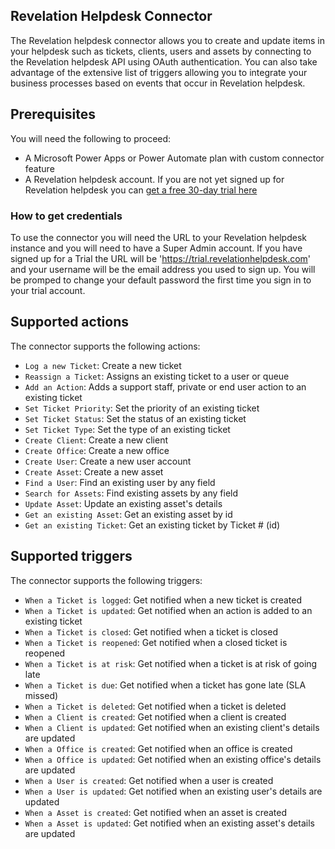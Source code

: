 ﻿
## Revelation Helpdesk Connector
The Revelation helpdesk connector allows you to create and update items in your helpdesk such as tickets, clients, users and assets by connecting to the Revelation helpdesk API using OAuth authentication. You can also take advantage of the extensive list of triggers allowing you to integrate your business processes based on events that occur in Revelation helpdesk.


## Prerequisites
You will need the following to proceed:
* A Microsoft Power Apps or Power Automate plan with custom connector feature
* A Revelation helpdesk account. If you are not yet signed up for Revelation helpdesk you can [get a free 30-day trial here](https://revelationhelpdesk.com/prime-free-trial#form)


### How to get credentials
To use the connector you will need the URL to your Revelation helpdesk instance and you will need to have a Super Admin account.
If you have signed up for a Trial the URL will be 'https://trial.revelationhelpdesk.com' and your username will be the email address you used to sign up. You will be promped to change your default password the first time you sign in to your trial account.
  

## Supported actions
The connector supports the following actions:
* `Log a new Ticket`: Create a new ticket
* `Reassign a Ticket`: Assigns an existing ticket to a user or queue
* `Add an Action`: Adds a support staff, private or end user action to an existing ticket
* `Set Ticket Priority`: Set the priority of an existing ticket
* `Set Ticket Status`: Set the status of an existing ticket
* `Set Ticket Type`: Set the type of an existing ticket
* `Create Client`: Create a new client
* `Create Office`: Create a new office
* `Create User`: Create a new user account
* `Create Asset`: Create a new asset
* `Find a User`: Find an existing user by any field
* `Search for Assets`: Find existing assets by any field
* `Update Asset`: Update an existing asset's details
* `Get an existing Asset`: Get an existing asset by id
* `Get an existing Ticket`: Get an existing ticket by Ticket # (id)


## Supported triggers
The connector supports the following triggers:
* `When a Ticket is logged`: Get notified when a new ticket is created
* `When a Ticket is updated`: Get notified when an action is added to an existing ticket
* `When a Ticket is closed`: Get notified when a ticket is closed
* `When a Ticket is reopened`: Get notified when a closed ticket is reopened
* `When a Ticket is at risk`: Get notified when a ticket is at risk of going late
* `When a Ticket is due`: Get notified when a ticket has gone late (SLA missed)
* `When a Ticket is deleted`: Get notified when a ticket is deleted
* `When a Client is created`: Get notified when a client is created
* `When a Client is updated`: Get notified when an existing client's details are updated
* `When a Office is created`: Get notified when an office is created
* `When a Office is updated`: Get notified when an existing office's details are updated
* `When a User is created`: Get notified when a user is created
* `When a User is updated`: Get notified when an existing user's details are updated
* `When a Asset is created`: Get notified when an asset is created
* `When a Asset is updated`: Get notified when an existing asset's details are updated
